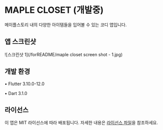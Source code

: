 # MAPLE CLOSET (개발중)

메이플스토리 내의 다양한 아이템들을 입어볼 수 있는 코디 앱입니다.

## 앱 스크린샷

![스크린샷 1](/forREADME/maple closet screen shot - 1.jpg)

<!-- ## 주요 기능

1. 기능 1에 대한 간단한 설명
2. 기능 2에 대한 간단한 설명
3. 기능 3에 대한 간단한 설명

## 설치 방법

1. 앱 설치에 필요한 단계나 링크를 여기에 제공합니다.
2. 기기에서 앱을 실행하려면 다른 필수 조건이 있는 경우 언급하세요.

## 사용법

1. 앱의 사용법에 대한 간단한 가이드를 제공합니다.
2. 주요 기능 또는 화면 간 전환 방법을 설명하세요. -->

## 개발 환경

• Flutter 3.10.0-12.0

• Dart 3.1.0

<!-- ## 기여 방법

개발자 커뮤니티에 앱에 대한 기여를 환영합니다. 개발자가 앱을 개선하거나 버그를 수정하기 위해 어떻게 기여할 수 있는지에 대한 정보를 제공하세요. -->

## 라이선스

이 앱은 MIT 라이선스에 따라 배포됩니다. 자세한 내용은 [라이선스 파일](LICENSE.md)을 참조하세요.
